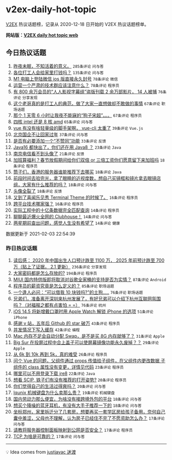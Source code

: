 # v2ex-daily-hot-topic

[V2EX](https://www.v2ex.com/) 热议话题榜，记录从 2020-12-18 日开始的 V2EX 热议话题榜单。

**网站版：[V2EX daily hot topic web](https://realleonardo.github.io/v2ex-daily-hot-topic-web/)**

## 今日热议话题

<!-- TODAY BEGIN -->

1. [昨夜未眠，不知活着的意义。](https://www.v2ex.com/t/750791) `285条评论` `问与答`
1. [各位打工人会给家里打钱吗？](https://www.v2ex.com/t/750898) `135条评论` `问与答`
1. [M1 电脑上登陆微信 ios 版直接永久封号](https://www.v2ex.com/t/750850) `78条评论` `微信`
1. [运营一个严肃的技术群应该注意什么？](https://www.v2ex.com/t/750832) `78条评论` `程序员`
1. [有 800 余万会员的“人人影视字幕组”盗版刊载 2 余万部影片， 14 人被捕](https://www.v2ex.com/t/750933) `76条评论` `分享发现`
1. [这个老哥真的是打工人的典范，做了大家一直想做却不敢做的事情](https://www.v2ex.com/t/750848) `67条评论` `职场话题`
1. [那个 1 天零 6 小时让我夜不能寐的“狗子宋超”。。。](https://www.v2ex.com/t/750958) `67条评论` `程序员`
1. [四核 intel 还是 8 核 amd](https://www.v2ex.com/t/750805) `65条评论` `问与答`
1. [vue 有没有啥轻量级的脚手架啊， vue-cli 太重了](https://www.v2ex.com/t/750830) `39条评论` `Vue.js`
1. [北京国企不让回家过年](https://www.v2ex.com/t/750951) `37条评论` `问与答`
1. [是否有必要添加一个“不赞同”功能](https://www.v2ex.com/t/750973) `33条评论` `反馈`
1. [Java16 都快出了，你们还在用 Java8 ？](https://www.v2ex.com/t/751042) `23条评论` `Java`
1. [南京电信看不到头像了](https://www.v2ex.com/t/750782) `21条评论` `反馈`
1. [加班算福利？春节放假期间给你们双倍 or 三倍工资你们愿意留下来加班吗](https://www.v2ex.com/t/750861) `18条评论` `程序员`
1. [筒子们，香港的服务器谁能推荐下去哪买](https://www.v2ex.com/t/750803) `18条评论` `Java`
1. [前段时间去验完光，拿了眼睛的近视度数，想自己买镜框和镜片拿去眼镜店组，大家有什么推荐的吗？](https://www.v2ex.com/t/750796) `18条评论` `问与答`
1. [头像全裂了](https://www.v2ex.com/t/750779) `18条评论` `反馈`
1. [又到了喜闻乐见秀 Terminal Theme 的时候了。](https://www.v2ex.com/t/751017) `16条评论` `程序员`
1. [跨平台技术哪家强？](https://www.v2ex.com/t/750797) `16条评论` `程序员`
1. [实际工程中的十亿条数据完全匹配查询](https://www.v2ex.com/t/750893) `14条评论` `程序员`
1. [聊聊最近爆火全网的 Clubhouse！](https://www.v2ex.com/t/750859) `14条评论` `问与答`
1. [两星期前查出问题，感觉人生没有希望了](https://www.v2ex.com/t/750816) `14条评论` `健康`

数据更新于 2021-02-03 22:54:39

<!-- TODAY END -->

### 昨日热议话题

<!-- YESTERDAY BEGIN -->

1. [读后感： 2020 年中国出生人口预计跌至 1100 万， 2025 年前预计跌至 700 万（贴上了证据， 2.1 更新）](https://www.v2ex.com/t/750565) `236条评论` `分享发现`
1. [大家密码都是怎么存放的?](https://www.v2ex.com/t/750508) `194条评论` `程序员`
1. [MIUI 国内特供版即将取消对谷歌全家桶的支持是否为实情？](https://www.v2ex.com/t/750498) `87条评论` `Android`
1. [程序员的薪资究竟是怎么定义的？](https://www.v2ex.com/t/750553) `85条评论` `职场话题`
1. [一个逢人必问：“可以借我 10 块钱吗?”的土狗.....](https://www.v2ex.com/t/750629) `76条评论` `职场话题`
1. [兄弟们，准备离开深圳来杭州发展了，有好兄弟可以介绍下杭州互联网氛围吗？（对福报之都有点害怕 = =）](https://www.v2ex.com/t/750587) `76条评论` `杭州`
1. [iOS 14.5 将新增戴口罩时用 Apple Watch 解锁 iPhone 的选项](https://www.v2ex.com/t/750486) `51条评论` `iPhone`
1. [感谢 v 站，五年后 Github 的 star 破万](https://www.v2ex.com/t/750490) `43条评论` `程序员`
1. [并发情况下写入缓存](https://www.v2ex.com/t/750489) `42条评论` `编程`
1. [Mac 内存不足会自动分配 Swap，是不是买 8G 内存就够了？](https://www.v2ex.com/t/750730) `31条评论` `Apple`
1. [Big Sur 在投屏过程中合上盖子可以使屏幕镜像功能永久废掉？？](https://www.v2ex.com/t/750673) `29条评论` `Apple`
1. [从 6k 到 10k 再到 5k，真的难受](https://www.v2ex.com/t/750623) `26条评论` `程序员`
1. [问个 Vue 的问题，父组件通过 props 传值给子组件，在父组件内更改数据 子组件的 class 属性没有变更，详情见代码](https://www.v2ex.com/t/750598) `23条评论` `程序员`
1. [哪里可以不用登录下载 jre8](https://www.v2ex.com/t/750687) `22条评论` `Java`
1. [想看 SCIP, 铁子们有没有推荐的打开姿势?](https://www.v2ex.com/t/750715) `20条评论` `程序员`
1. [你们觉得自己的生活过得爽吗？](https://www.v2ex.com/t/750653) `20条评论` `问与答`
1. [Iqunix 机械键盘为什么卖那么贵？](https://www.v2ex.com/t/750647) `19条评论` `机械键盘`
1. [国内劳动力那么便宜，为啥没有接跨境外包的平台](https://www.v2ex.com/t/750549) `18条评论` `问与答`
1. [想买个降噪的蓝牙耳机，有没有大手子推荐一下的](https://www.v2ex.com/t/750536) `18条评论` `问与答`
1. [坐标郑州，家里拆迁分了几套房，想要再买一套学区房给孩子备用，奈何自己囊中羞涩，父母也不理解，认为房子已经住不完了不愿资助怎么办？](https://www.v2ex.com/t/750696) `17条评论` `问与答`
1. [请教将服务器控制面板映射到公网是否安全？](https://www.v2ex.com/t/750688) `17条评论` `程序员`
1. [TCP 为啥是可靠的？](https://www.v2ex.com/t/750528) `17条评论` `问与答`

<!-- YESTERDAY END -->

---

💡 Idea comes from [justjavac 迷渡](https://github.com/justjavac/)

